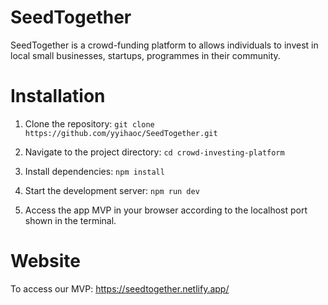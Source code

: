 # SeedTogether

SeedTogether is a crowd-funding platform to allows individuals to invest in local small businesses, startups, programmes in their community.

# Installation

1. Clone the repository:
`git clone https://github.com/yyihaoc/SeedTogether.git`

2. Navigate to the project directory:
`cd crowd-investing-platform`

3. Install dependencies:
`npm install`

4. Start the development server:
`npm run dev`

5. Access the app MVP in your browser according to the localhost port shown in the terminal.

# Website

To access our MVP: 
https://seedtogether.netlify.app/